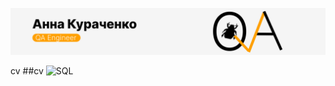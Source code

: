 [![Header](https://github.com/Anna-Kurachenko/anna-kurachenko/blob/main/assets/Group%201%20(1).png)](https://www.youtube.com/watch?v=1yELlB39TvY&t=0s)

cv
##cv
![SQL](https://img.shields.io/badge/-Sql-090909?style=for-the-badge&logo=mysql&logoColor=47C5FB)
